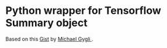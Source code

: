 # Python wrapper for Tensorflow Summary object


Based on this [Gist](https://gist.github.com/gyglim/1f8dfb1b5c82627ae3efcfbbadb9f514) by [Michael Gygli
](https://github.com/gyglim).
